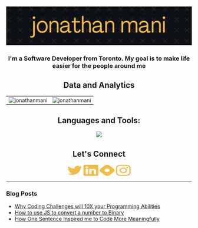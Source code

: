 ![Jonathan Banner](/JonathanManiGithub.jpg?raw=true "Jonathan Banner")

<h3 align="center">I'm a Software Developer from Toronto. My goal is to make life easier for the people around me</h2>

<h2 align="center">Data and Analytics</h2>
<div align="center">
<table>
<tr>
<td width="50%">
<img src="https://github-readme-streak-stats.herokuapp.com?user=jonathanmani&date_format=M%20j%5B%2C%20Y%5D&ring=F5B033&background=0D1117&stroke=807981&currStreakNum=F5B033&sideNums=F5B033&currStreakLabel=DD8803&sideLabels=DD8803&dates=DDDDDD&border=DDDDDD&border_radius=0&hide_border=true" alt="jonathanmani" />
</td>
<td width="50%">
<img src="https://github-readme-stats.vercel.app/api?username=jonathanmani&show_icons=true&title_color=f5b033&text_color=fffafa&bg_color=0d1117&icon_color=f5b033&border_color=DDDDDD&hide_rank=true&border_radius=0&hide_title=true&hide_border=truelocale=en" alt="jonathanmani" />
</td>
</tr>
</table>
</div>

<h2 align="center">Languages and Tools:</h3>

<p align="center">
  <a href="https://skillicons.dev">
    <img src="https://skillicons.dev/icons?i=js,html,css,git,react,nodejs,mongodb,vscode,&theme=dark" />
  </a>
</p>

<h2 align="center">Let's Connect</h3>
<p align="center">
<a href="https://twitter.com/jonathanmani_" target="blank"><img align="center" src="twitter.svg" height="30" width="40"/></a>
<a href="https://www.linkedin.com/in/jonathan-mani/" target="blank"><img align="center" src="linkedin.svg" height="30" width="40"></a>
<a href="https://jonathanmani.hashnode.dev/" target="blank"><img align="center" src="hashnode.svg" height="30" width="40"></a>
<a href="https://jonathanmani.hashnode.dev/" target="blank"><img align="center" src="instagram.svg" height="30" width="40"></a>
</p>

<hr>

### Blog Posts
<!-- BLOG-POST-LIST:START -->
- [Why Coding Challenges will 10X your Programming Abilities](https://jonathanmani.hashnode.dev/why-coding-challenges-will-10x-your-programming-abilities)
- [How to use JS to convert a number to Binary](https://jonathanmani.hashnode.dev/how-to-use-js-to-convert-a-number-to-binary)
- [How One Sentence Inspired me to Code More Meaningfully](https://jonathanmani.hashnode.dev/how-one-sentence-inspired-me-to-code-more-meaningfully)
<!-- BLOG-POST-LIST:END -->






